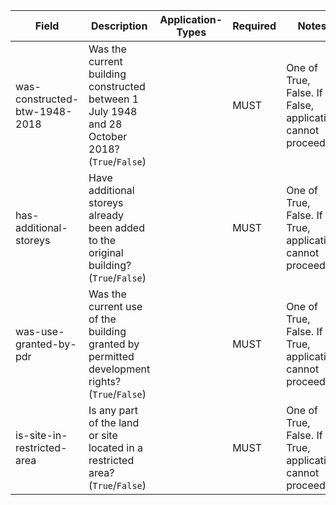 Field | Description | Application-Types | Required | Notes
-- | -- | -- | -- | --
was-constructed-btw-1948-2018 | Was the current building constructed between 1 July 1948 and 28 October 2018? (`True`/`False`) |   | MUST | One of True, False. If False, application cannot proceed.
has-additional-storeys | Have additional storeys already been added to the original building? (`True`/`False`) |   | MUST | One of True, False. If True, application cannot proceed
was-use-granted-by-pdr | Was the current use of the building granted by permitted development rights? (`True`/`False`) |   | MUST | One of True, False. If True, application cannot proceed
is-site-in-restricted-area | Is any part of the land or site located in a restricted area? (`True`/`False`)  |   | MUST | One of True, False. If True, application cannot proceed
